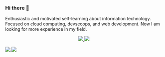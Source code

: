 ### Hi there 👋

Enthusiastic and motivated self-learning about information technology. Focused on cloud computing, devsecops, and web development. Now I am looking for more experience in my field. 

<p align="center">
  <a href="https://www.linkedin.com/in/damasukma/">
    <img src="https://img.shields.io/badge/-damasukma%20trihanandi-blue?style=for-the-badge&logo=Linkedin&logoColor=00AEFF&labelColor=black&color=black">
  </a>
  <a href="mailto:damasukmath@gmail.com">
    <img src="https://img.shields.io/badge/damasukmath@gmail.com-0078D4?style=for-the-badge&logo=Microsoft-Outlook&logoColor=00AEFF&labelColor=black&color=black">
  </a>
</p>

<a href="https://github.com/radendi">
  <img align="center" src="https://github-readme-stats.vercel.app/api?username=radendi&count_private=true&show_icons=true&theme=chartreuse-dark" />
</a>
<a href="https://github.com/radendi">
  <img align="center" src="https://github-readme-stats.vercel.app/api/top-langs/?username=radendi&layout=compact&theme=chartreuse-dark&langs_count=8" />
</a>
